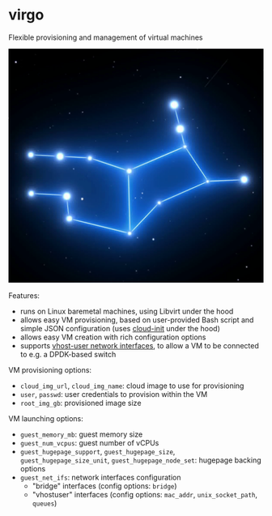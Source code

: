 # virgo

Flexible provisioning and management of virtual machines 

![virgo](./virgo.png)

Features:
- runs on Linux baremetal machines, using Libvirt under the hood
- allows easy VM provisioning, based on user-provided Bash script and simple JSON configuration (uses [cloud-init](https://cloudinit.readthedocs.io/en/latest/) under the hood)
- allows easy VM creation with rich configuration options
- supports [vhost-user network interfaces](https://libvirt.org/formatdomain.html#elementVhostuser), to allow a VM to be connected to e.g. a DPDK-based switch

VM provisioning options: 
- `cloud_img_url`, `cloud_img_name`: cloud image to use for provisioning
- `user`, `passwd`: user credentials to provision within the VM
- `root_img_gb`: provisioned image size

VM launching options: 
- `guest_memory_mb`: guest memory size
- `guest_num_vcpus`: guest number of vCPUs
- `guest_hugepage_support`, `guest_hugepage_size`, `guest_hugepage_size_unit`, `guest_hugepage_node_set`: hugepage backing options
- `guest_net_ifs`: network interfaces configuration
    - "bridge" interfaces (config options: `bridge`)
    - "vhostuser" interfaces (config options: `mac_addr`, `unix_socket_path`, `queues`)


